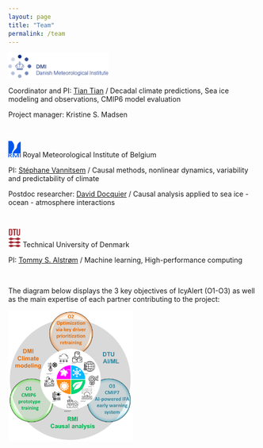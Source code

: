 ```yaml
---
layout: page
title: "Team"
permalink: /team
---
```


<img src="images/dmi_eng.png" height="40%" width="40%">

Coordinator and PI: [Tian Tian](http://research.dmi.dk/staff/all-staff/tian/) / Decadal climate predictions, Sea ice modeling and observations, CMIP6 model evaluation

Project manager: Kristine S. Madsen

&ensp;

<img src="/images/logo_rmicolor.png" height="5%" width="5%"> Royal Meteorological Institute of Belgium

PI: [Stéphane Vannitsem](https://climdyn.meteo.be/team/stephane-vannitsem) / Causal methods, nonlinear dynamics, variability and predictability of climate

Postdoc researcher: [David Docquier](https://climdyn.meteo.be/team/david-docquier) / Causal analysis applied to sea ice - ocean - atmosphere interactions

&ensp;

<img src="/images/DTU_Logo.png" height="5%" width="5%"> Technical University of Denmark

PI: [Tommy S. Alstrøm](https://www.dtu.dk/english/person/tommy-sonne-alstroem?id=21803&entity=profile) / Machine learning, High-performance computing

&ensp;

The diagram below displays the 3 key objectives of IcyAlert (O1-O3) as well as the main expertise of each partner contributing to the project:

<img src="/images/IcyAlert_Partners.png" height="50%" width="50%">
